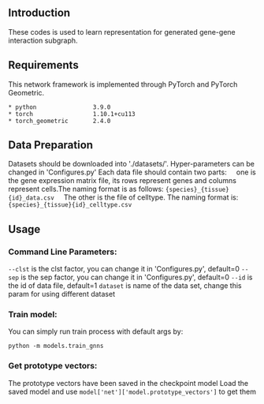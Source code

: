 

## Introduction

These codes is used to learn representation for generated gene-gene interaction subgraph.

## Requirements

This network framework is implemented through PyTorch and PyTorch Geometric.

```
* python                3.9.0
* torch                 1.10.1+cu113
* torch_geometric       2.4.0
```

## Data Preparation
Datasets should be downloaded into './datasets/'. Hyper-parameters can be changed in 'Configures.py'
Each data file should contain two parts:
$~~~~$one is the gene expression matrix file, its rows represent genes and columns represent cells.The naming format is as follows: ```{species}_{tissue}{id}_data.csv```
$~~~~$The other is the file of celltype. The naming format is: ```{species}_{tissue}{id}_celltype.csv```

## Usage

### Command Line Parameters:
```--clst``` is the clst factor, you can change it in 'Configures.py', default=0
```--sep``` is the sep factor, you can change it in 'Configures.py', default=0
```--id```  is the id of data file, default=1
```dataset``` is name of the data set, change this param for using different dataset

### Train model:
You can simply run train process with default args by:
```
python -m models.train_gnns
```

### Get prototype vectors:
The prototype vectors have been saved in the checkpoint model
Load the saved model and use ``` model['net']['model.prototype_vectors'] ``` to get them














